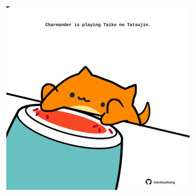 <!-- built at 14/05/2024, 11:00:46 UTC -->
<p align="center">
  <img width="500" height="500" src="./ReadmeImage.svg">
</p>
